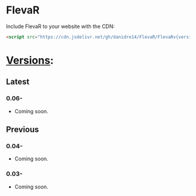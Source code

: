 # FlevaR

Include FlevaR to your website with the CDN:

```html
<script src="https://cdn.jsdelivr.net/gh/danidre14/FlevaR/FlevaRv{version}.js"></script>
```

# [Versions](../blob/master/versions/index.md):
## Latest
### 0.06-
- Coming soon.

## Previous
### 0.04-
- Coming soon.

### 0.03-
- Coming soon.